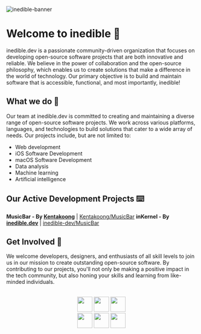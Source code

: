 ![inedible-banner](https://user-images.githubusercontent.com/35761701/234462440-9d010b3d-e286-4d02-b0fb-f6cca9f254a0.png)

# Welcome to inedible 🍌

inedible.dev is a passionate community-driven organization that focuses on developing open-source software projects that are both innovative and reliable. We believe in the power of collaboration and the open-source philosophy, which enables us to create solutions that make a difference in the world of technology. Our primary objective is to build and maintain software that is accessible, functional, and most importantly, inedible!

## What we do 🤔

Our team at inedible.dev is committed to creating and maintaining a diverse range of open-source software projects. We work across various platforms, languages, and technologies to build solutions that cater to a wide array of needs. Our projects include, but are not limited to:

- Web development
- iOS Software Development
- macOS Software Development
- Data analysis
- Machine learning
- Artificial intelligence

## Our Active Development Projects ⌨️

**MusicBar - By [Kentakoong](https://github.com/Kentakoong)**    |    [Kentakoong/MusicBar](https://github.com/inedible-dev/MusicBar)
**inKernel - By [inedible.dev](https://github.com/inedible-dev)**    |    [inedible-dev/MusicBar](https://github.com/inedible-dev/inKernel)

## Get Involved 🤗

We welcome developers, designers, and enthusiasts of all skill levels to join us in our mission to create outstanding open-source software. By contributing to our projects, you'll not only be making a positive impact in the tech community, but also honing your skills and learning from like-minded individuals.

<br/>

<div align="center">
<img src="https://forthebadge.com/images/badges/powered-by-coffee.svg" height=40 />&nbsp;<img src="https://forthebadge.com/images/badges/made-with-swift.svg" height=40 />&nbsp;<img src="https://forthebadge.com/images/badges/made-with-typescript.svg" height=40 />
</div>

<div align="center">
<img src="https://forthebadge.com/images/badges/it-works-why.svg" height=40 />&nbsp;<img src="https://forthebadge.com/images/badges/not-a-bug-a-feature.svg" height=40 />&nbsp;<img src="https://forthebadge.com/images/badges/works-on-my-machine.svg" height=40 />
</div>
